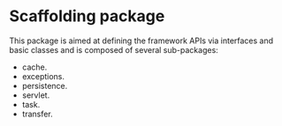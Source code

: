 # Scaffolding package
This package is aimed at defining the framework APIs via interfaces and basic classes and is composed of several sub-packages:

- cache.
- exceptions.
- persistence.
- servlet.
- task.
- transfer.
